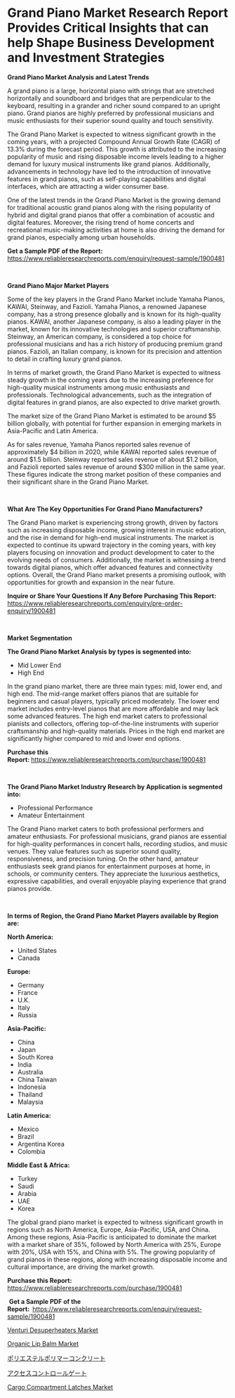 <p><h1>Grand Piano Market Research Report Provides Critical Insights that can help Shape Business Development and Investment Strategies</h1></p><p><strong>Grand Piano Market Analysis and Latest Trends</strong></p>
<p><p>A grand piano is a large, horizontal piano with strings that are stretched horizontally and soundboard and bridges that are perpendicular to the keyboard, resulting in a grander and richer sound compared to an upright piano. Grand pianos are highly preferred by professional musicians and music enthusiasts for their superior sound quality and touch sensitivity.</p><p>The Grand Piano Market is expected to witness significant growth in the coming years, with a projected Compound Annual Growth Rate (CAGR) of 13.3% during the forecast period. This growth is attributed to the increasing popularity of music and rising disposable income levels leading to a higher demand for luxury musical instruments like grand pianos. Additionally, advancements in technology have led to the introduction of innovative features in grand pianos, such as self-playing capabilities and digital interfaces, which are attracting a wider consumer base.</p><p>One of the latest trends in the Grand Piano Market is the growing demand for traditional acoustic grand pianos along with the rising popularity of hybrid and digital grand pianos that offer a combination of acoustic and digital features. Moreover, the rising trend of home concerts and recreational music-making activities at home is also driving the demand for grand pianos, especially among urban households.</p></p>
<p><strong>Get a Sample PDF of the Report:&nbsp;</strong> <a href="https://www.reliableresearchreports.com/enquiry/request-sample/1900481">https://www.reliableresearchreports.com/enquiry/request-sample/1900481</a></p>
<p>&nbsp;</p>
<p><strong>Grand Piano Major Market Players</strong></p>
<p><p>Some of the key players in the Grand Piano Market include Yamaha Pianos, KAWAI, Steinway, and Fazioli. Yamaha Pianos, a renowned Japanese company, has a strong presence globally and is known for its high-quality pianos. KAWAI, another Japanese company, is also a leading player in the market, known for its innovative technologies and superior craftsmanship. Steinway, an American company, is considered a top choice for professional musicians and has a rich history of producing premium grand pianos. Fazioli, an Italian company, is known for its precision and attention to detail in crafting luxury grand pianos.</p><p>In terms of market growth, the Grand Piano Market is expected to witness steady growth in the coming years due to the increasing preference for high-quality musical instruments among music enthusiasts and professionals. Technological advancements, such as the integration of digital features in grand pianos, are also expected to drive market growth.</p><p>The market size of the Grand Piano Market is estimated to be around $5 billion globally, with potential for further expansion in emerging markets in Asia-Pacific and Latin America. </p><p>As for sales revenue, Yamaha Pianos reported sales revenue of approximately $4 billion in 2020, while KAWAI reported sales revenue of around $1.5 billion. Steinway reported sales revenue of about $1.2 billion, and Fazioli reported sales revenue of around $300 million in the same year. These figures indicate the strong market position of these companies and their significant share in the Grand Piano Market.</p></p>
<p>&nbsp;</p>
<p><strong>What Are The Key Opportunities For Grand Piano Manufacturers?</strong></p>
<p><p>The Grand Piano market is experiencing strong growth, driven by factors such as increasing disposable income, growing interest in music education, and the rise in demand for high-end musical instruments. The market is expected to continue its upward trajectory in the coming years, with key players focusing on innovation and product development to cater to the evolving needs of consumers. Additionally, the market is witnessing a trend towards digital pianos, which offer advanced features and connectivity options. Overall, the Grand Piano market presents a promising outlook, with opportunities for growth and expansion in the near future.</p></p>
<p><strong>Inquire or Share Your Questions If Any Before Purchasing This Report:</strong> <a href="https://www.reliableresearchreports.com/enquiry/pre-order-enquiry/1900481">https://www.reliableresearchreports.com/enquiry/pre-order-enquiry/1900481</a></p>
<p>&nbsp;</p>
<p><strong>Market Segmentation</strong></p>
<p><strong>The Grand Piano Market Analysis by types is segmented into:</strong></p>
<p><ul><li>Mid Lower End</li><li>High End</li></ul></p>
<p><p>In the grand piano market, there are three main types: mid, lower end, and high end. The mid-range market offers pianos that are suitable for beginners and casual players, typically priced moderately. The lower end market includes entry-level pianos that are more affordable and may lack some advanced features. The high end market caters to professional pianists and collectors, offering top-of-the-line instruments with superior craftsmanship and high-quality materials. Prices in the high end market are significantly higher compared to mid and lower end options.</p></p>
<p><strong>Purchase this Report:&nbsp;</strong><a href="https://www.reliableresearchreports.com/purchase/1900481">https://www.reliableresearchreports.com/purchase/1900481</a></p>
<p>&nbsp;</p>
<p><strong>The Grand Piano Market Industry Research by Application is segmented into:</strong></p>
<p><ul><li>Professional Performance</li><li>Amateur Entertainment</li></ul></p>
<p><p>The Grand Piano market caters to both professional performers and amateur enthusiasts. For professional musicians, grand pianos are essential for high-quality performances in concert halls, recording studios, and music venues. They value features such as superior sound quality, responsiveness, and precision tuning. On the other hand, amateur enthusiasts seek grand pianos for entertainment purposes at home, in schools, or community centers. They appreciate the luxurious aesthetics, expressive capabilities, and overall enjoyable playing experience that grand pianos provide.</p></p>
<p>&nbsp;</p>
<p><strong>In terms of Region, the Grand Piano Market Players available by Region are:</strong></p>
<p>
    <p> <strong> North America: </strong>
        <ul>
            <li>United States</li>
            <li>Canada</li>
        </ul>
        </p> 
    <p> <strong> Europe: </strong>
        <ul>
            <li>Germany</li>
            <li>France</li>
            <li>U.K.</li>
            <li>Italy</li>
            <li>Russia</li>
        </ul>
        </p> 
    <p> <strong> Asia-Pacific: </strong>
        <ul>
            <li>China</li>
            <li>Japan</li>
            <li>South Korea</li>
            <li>India</li>
            <li>Australia</li>
            <li>China Taiwan</li>
            <li>Indonesia</li>
            <li>Thailand</li>
            <li>Malaysia</li>
        </ul>
        </p> 
    <p> <strong> Latin America: </strong>
        <ul>
            <li>Mexico</li>
            <li>Brazil</li>
            <li>Argentina Korea</li>
            <li>Colombia</li>
        </ul>
        </p> 
    <p> <strong> Middle East & Africa: </strong>
        <ul>
            <li>Turkey</li>
            <li>Saudi</li>
            <li>Arabia</li>
            <li>UAE</li>
            <li>Korea</li>
        </ul>
    </p>
    </p>
<p><p>The global grand piano market is expected to witness significant growth in regions such as North America, Europe, Asia-Pacific, USA, and China. Among these regions, Asia-Pacific is anticipated to dominate the market with a market share of 35%, followed by North America with 25%, Europe with 20%, USA with 15%, and China with 5%. The growing popularity of grand pianos in these regions, along with increasing disposable income and cultural importance, are driving the market growth.</p></p>
<p><strong>Purchase this Report: </strong><a href="https://www.reliableresearchreports.com/purchase/1900481">https://www.reliableresearchreports.com/purchase/1900481</a></p>
<p>&nbsp;<strong>Get a Sample PDF of the Report:&nbsp;&nbsp;</strong><a href="https://www.reliableresearchreports.com/enquiry/request-sample/1900481">https://www.reliableresearchreports.com/enquiry/request-sample/1900481</a></p>
<p><strong></strong></p>
<p><p><a href="https://issuu.com/reportprime-2/docs/venturi-desuperheaters-market-size-2030.pptx">Venturi Desuperheaters Market</a></p><p><a href="https://github.com/ruddyyedelwadw/Market-Research-Report-List-1/blob/main/organic-lip-balm-market.md">Organic Lip Balm Market</a></p><p><a href="https://github.com/SantosDicki04/Market-Research-Report-List-1/blob/main/40972236079.md">ポリエステルポリマーコンクリート</a></p><p><a href="https://medium.com/@evekerluke2023/%E3%82%A2%E3%82%AF%E3%82%BB%E3%82%B9%E3%82%B3%E3%83%B3%E3%83%88%E3%83%AD%E3%83%BC%E3%83%AB%E3%82%B2%E3%83%BC%E3%83%88%E3%81%AE%E5%B8%82%E5%A0%B4%E5%8B%95%E5%90%91%E3%81%A8%E5%B8%82%E5%A0%B4%E5%88%86%E6%9E%90%E3%81%AF-2024%E5%B9%B4%E3%81%8B%E3%82%892031%E5%B9%B4%E3%81%BE%E3%81%A7%E3%81%AE%E6%9C%9F%E9%96%93%E3%81%AB%E4%BA%88%E6%B8%AC%E3%81%95%E3%82%8C%E3%81%A6%E3%81%84%E3%81%BE%E3%81%99-58845411b309">アクセスコントロールゲート</a></p><p><a href="https://issuu.com/reportprime-2/docs/cargo-compartment-latches-market-size-2030.pptx">Cargo Compartment Latches Market</a></p></p>